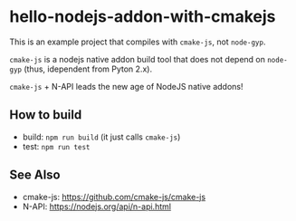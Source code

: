 # hello-nodejs-addon-with-cmakejs

This is an example project that compiles with `cmake-js`, not `node-gyp`.

`cmake-js` is a nodejs native addon build tool that does not depend on `node-gyp` (thus, idependent from Pyton 2.x).

`cmake-js` + N-API leads the new age of NodeJS native addons!

## How to build

* build: `npm run build` (it just calls `cmake-js`)
* test: `npm run test`

## See Also

* cmake-js: https://github.com/cmake-js/cmake-js
* N-API: https://nodejs.org/api/n-api.html
